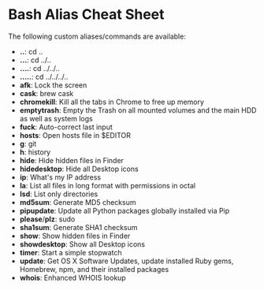 # Bash Alias Cheat Sheet

The following custom aliases/commands are available:

* __..__: cd ..
* __...__: cd ../..
* __....__: cd ../../..
* __.....__: cd ../../../..
* __afk__: Lock the screen
* __cask__: brew cask
* __chromekill__: Kill all the tabs in Chrome to free up memory
* __emptytrash__: Empty the Trash on all mounted volumes and the main HDD as well as system logs
* __fuck__: Auto-correct last input
* __hosts__: Open hosts file in $EDITOR
* __g__: git
* __h__: history
* __hide__: Hide hidden files in Finder
* __hidedesktop__: Hide all Desktop icons
* __ip__: What's my IP address
* __la__: List all files in long format with permissions in octal
* __lsd__: List only directories
* __md5sum__: Generate MD5 checksum
* __pipupdate__: Update all Python packages globally installed via Pip
* __please__/__plz__: sudo
* __sha1sum__: Generate SHA1 checksum
* __show__: Show hidden files in Finder
* __showdesktop__: Show all Desktop icons
* __timer__: Start a simple stopwatch
* __update__: Get OS X Software Updates, update installed Ruby gems, Homebrew, npm, and their installed packages
* __whois__: Enhanced WHOIS lookup
